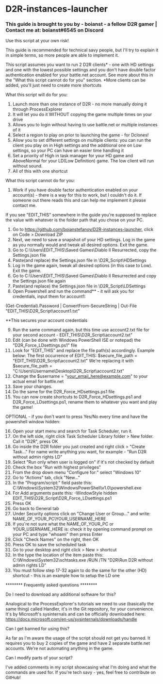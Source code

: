 # D2R-instances-launcher

### This guide is brought to you by - boianst - a fellow D2R gamer | Contact me at: boianst#6545 on Discord  ###

Use this script at your own risk!

This guide is recommended for technical savy people, but I'll try to explain it in simple terms, so more people are able to implement it. 

This script assumes you want to run 2 D2R clients* - one with HD settings and one with the lowest possible settings and you don't have double factor authentication enabled for your battle.net account. See more about this in the "What this script cannot do for you" section.
*More clients can be added, you'll just need to create more shortcuts


What this script will do for you:
1. Launch more than one instance of D2R - no more manually doing it through ProcessExplorer
2. It will let you do it WITHOUT copying the game multiple times on your drive
3. Allows you to login without having to use battle.net or multiple instances of it
4. Select a region to play on prior to launching the game - for Dclones! 
5. Allow you to set different settings on multiple clients: you can run the client you play on in High settings and the additional one on Low settings, so your PC can have an easier time handling it 
6. Set a priority of High in task manager for your HD game and AboveNormal for your LD(Low Definition) game. The low client will run without sound. 
7. All of this with one shortcut


What this script cannot do for you:
1. Work if you have double factor authentication enabled on your account(s) - there is a way for this to work, but I couldn't do it. If someone out there reads this and can help me implement it please contact me. 

If you see "EDIT_THIS" somewhere in the guide you're supposed to replace the value with whatever is the folder path that you chose on your PC.

1. Go to https://github.com/boianstefanov/D2R-instances-launcher, click on Code > Download ZIP
2. Next, we need to save a snapshot of your HD settings. Log in the game as you normally would and tweak all desired options. Exit the game. 
3. Go to C:\Users\EDIT_THIS\Saved Games\Diablo II Resurrected, copy the Settings.json file 
4. Paste(and replace) the Settings.json file in \D2R_Script\HDSettings
5. Log in the game again, tweak all desired options (in this case to Low). Exit the game.
6. Go to C:\Users\EDIT_THIS\Saved Games\Diablo II Resurrected and copy the Settings.json file again
7. Paste(and replace) the Settings.json file in \D2R_Script\LDSettings
8. Open Powershell and run the command** - it will ask you for credentials, input them for account1:

(Get-Credential).Password | ConvertFrom-SecureString | Out-File "EDIT_THIS\D2R_Script\account1.txt"

**This secures your account credentials 

9. Run the same command again, but this time use  account2.txt file for your second account - EDIT_THIS\D2R_Script\account2.txt"
10. Edit (can be done with Windows PowerShell ISE or notepad) the "D2R_Force_LDsettings.ps1" file 
11. Look for "EDIT_THIS" and replace the file path(s) accordingly. Example below:
The first occurrence of EDIT_THIS:
$secure_file_path = "EDIT_THIS\D2R_Script\account2.txt" 
We're replacing it with 
$secure_file_path = "C:\Users\Username\Desktop\D2R_Script\account2.txt"
12. Change the $username = "your_email_here@example.com" to your actual email for battle.net
13. Save your changes.
14. Do the same for the D2R_Force_HDsettings.ps1 file 
15. You can now create shortcuts to D2R_Force_HDsettings.ps1 and D2R_Force_LDsettings.ps1, rename them to whatever you want and play the game! 

OPTIONAL - if you don't want to press Yes/No every time and have the powershell window hidden:

16. Open your start menu and search for Task Scheduler, run it.
17. On the left side, right click Task Scheduler Library folder > New folder. Call it "D2R", press OK
18. Go inside the D2R folder you just created and right click > "Create Task..." For name write anything you want, for example - "Run D2R without admin rights LD"
19. Select "Run only when user is logged on" if it's not checked by default
20. Check the box "Run with highest privileges"
21. From the drop down menu "Configure for:" select "Windows 10"
22. Go to "Actions" tab, click "New..."
23. In the "Program/script:" field paste this: C:\Windows\System32\WindowsPowerShell\v1.0\powershell.exe
24. For Add arguments paste this: -WindowStyle hidden EDIT_THIS\D2R_Script\D2R_Force_LDsettings.ps1
25. Press OK
26. Go back to General tab
27. Under Security options click on "Change User or Group..." and write: NAME_OF_YOUR_PC\YOUR_USERNAME_HERE
28. If you're not sure what the NAME_OF_YOUR_PC or YOUR_USERNAME_HERE is: check it by opening command prompt on your PC and type "whoami" then press Enter
29. Click "Check Names" on the right, then OK
30. Press OK to save the scheduled task 
31. Go to your desktop and right click > New > shortcut 
32. In the type the location of the item paste this: C:\Windows\System32\schtasks.exe /RUN /TN "D2R\Run D2R without admin rights LD"
33. You must follow step 17-32 again to do the same for the other (HD) shortcut - this is an example how to setup the LD one

******** Frequently asked questions ********

Do I need to download any additional software for this?

Analogical to the ProcessExplorer's tutorials we need to use (basically the same thing) called Handler, it's in the Git repository, for your convenience. It's by Microsoft's sysinternals and can be officially downloaded here: https://docs.microsoft.com/en-us/sysinternals/downloads/handle

Can I get banned for using this?

As far as I'm aware the usage of the script should not get you banned. It requires you to buy 2 copies of the game and have 2 separate battle.net accounts. We're not automating anything in the game.

Can I modify parts of your script?

I've added comments in my script showcasing what I'm doing and what the commands are used for. If you're tech savy - yes, feel free to contribute on GitHub!
